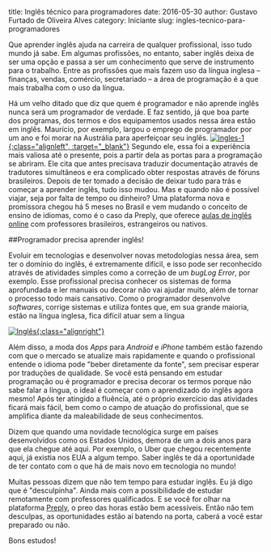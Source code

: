 title: Inglês técnico para programadores
date: 2016-05-30
author: Gustavo Furtado de Oliveira Alves
category: Iniciante
slug: ingles-tecnico-para-programadores

Que aprender inglês ajuda na carreira de qualquer profissional, isso
tudo mundo já sabe. Em algumas profissões, no entanto, saber inglês
deixa de ser uma opção e passa a ser um conhecimento que serve de
instrumento para o trabalho. Entre as profissões que mais fazem uso da
língua inglesa – finanças, vendas, comércio, secretariado – a área de
programação é a que mais trabalha com o uso da língua.

Há um velho ditado que diz que quem é programador e não aprende inglês
nunca será um programador de verdade. E faz sentido, já que boa parte
dos programas, dos termos e dos equipamentos usados nessa área estão em
inglês. Maurício, por exemplo, largou o emprego de programador por um
ano e foi morar na Austrália para aperfeiçoar seu inglês.
[![ingles-1](/images/ingles-tecnico-para-programadores/ingles-1-300.jpg){:class="alignleft", :target="\_blank"}](https://preply.com/pt/aulas-ingl%C3%AAs-online)
Segundo ele, essa foi a experiência mais valiosa até o presente, pois a partir
dela as portas para a programação se abriram. Ele cita que antes
precisava traduzir documentação através de tradutores simultâneos e era
complicado obter respostas através de fóruns brasileiros. Depois de ter
tomado a decisão de deixar tudo para trás e começar a aprender inglês,
tudo isso mudou. Mas e quando não é possível viajar, seja por falta de
tempo ou dinheiro? Uma plataforma nova e promissora chegou há 5 meses no
Brasil e vem mudando o conceito de ensino de idiomas, como é o caso da
Preply, que oferece <u>[aulas de inglês
online](https://preply.com/pt/aulas-ingl%C3%AAs-online)</u> com
professores brasileiros, estrangeiros ou nativos.

##Programador precisa aprender inglês!

Evoluir em tecnologias e desenvolver novas metodologias nessa área, sem
ter o domínio do inglês, é extremamente difícil, e isso pode ser
reconhecido através de atividades simples como a correção de um *bugLog
Error*, por exemplo. Esse profissional precisa conhecer os sistemas de
forma aprofundada e ler manuais ou decorar não vai ajudar muito, além de
tornar o processo todo mais cansativo. Como o programador desenvolve
*softwares*, corrige sistemas e utiliza fontes que, em sua grande
maioria, estão na língua inglesa, fica difícil atuar sem a língua

[![Inglês](/images/ingles-tecnico-para-programadores/ingles-2-300.jpg){:class="alignright"}](https://preply.com/pt/aulas-ingl%C3%AAs-online)

Além disso, a moda dos *Apps* para *Android* e *iPhone* também estão fazendo
com que o mercado se atualize mais rapidamente e quando o profissional
entende o idioma pode "beber diretamente da fonte", sem precisar esperar
por traduções de qualidade. Se você está pensando em estudar programação
ou é programador e precisa decorar os termos porque não sabe falar a
língua, o ideal é começar com o aprendizado do inglês agora mesmo! Após
ter atingido a fluência, até o próprio exercício das atividades ficará
mais fácil, bem como o campo de atuação do profissional, que se
amplifica diante da maleabilidade de seus conhecimentos.

Dizem que quando uma novidade tecnológica surge em países desenvolvidos
como os Estados Unidos, demora de um a dois anos para que ela chegue até
aqui. Por exemplo, o Uber que chegou recentemente aqui, já existia nos
EUA a algum tempo. Saber inglês te dá a oportunidade de ter contato
com o que há de mais novo em tecnologia no mundo!

Muitas pessoas dizem que não tem tempo para estudar inglês. Eu já digo
que é "desculpinha". Ainda mais com a possibilidade de estudar
remotamente com professores qualificados. E se você for olhar na
plataforma [Preply](https://preply.com/pt/aulas-ingl%C3%AAs-online), o
preo das horas estão bem acessíveis. Então não tem
desculpas, as oportunidades estão aí batendo na porta, caberá a você
estar preparado ou não.

Bons estudos!
